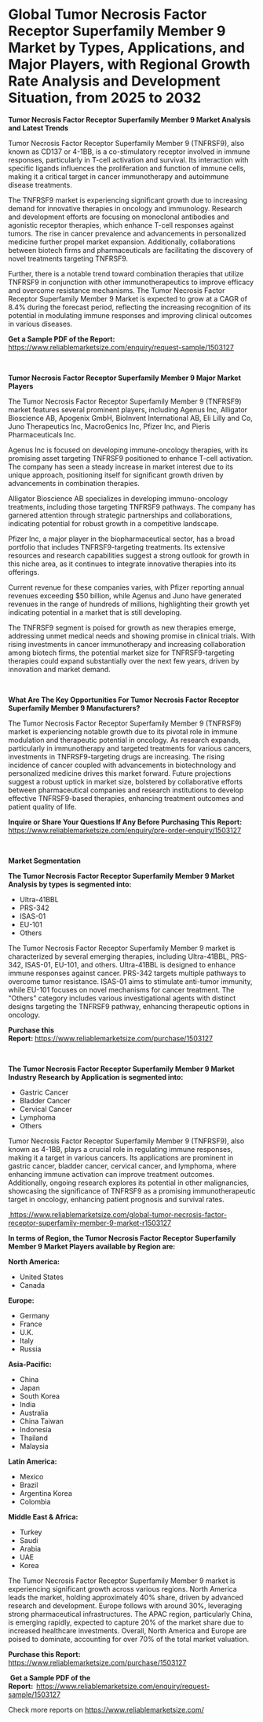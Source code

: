 <p><h1>Global Tumor Necrosis Factor Receptor Superfamily Member 9 Market by Types, Applications, and Major Players, with Regional Growth Rate Analysis and Development Situation, from 2025 to 2032</h1></p><p><strong>Tumor Necrosis Factor Receptor Superfamily Member 9 Market Analysis and Latest Trends</strong></p>
<p><p>Tumor Necrosis Factor Receptor Superfamily Member 9 (TNFRSF9), also known as CD137 or 4-1BB, is a co-stimulatory receptor involved in immune responses, particularly in T-cell activation and survival. Its interaction with specific ligands influences the proliferation and function of immune cells, making it a critical target in cancer immunotherapy and autoimmune disease treatments.</p><p>The TNFRSF9 market is experiencing significant growth due to increasing demand for innovative therapies in oncology and immunology. Research and development efforts are focusing on monoclonal antibodies and agonistic receptor therapies, which enhance T-cell responses against tumors. The rise in cancer prevalence and advancements in personalized medicine further propel market expansion. Additionally, collaborations between biotech firms and pharmaceuticals are facilitating the discovery of novel treatments targeting TNFRSF9.</p><p>Further, there is a notable trend toward combination therapies that utilize TNFRSF9 in conjunction with other immunotherapeutics to improve efficacy and overcome resistance mechanisms. The Tumor Necrosis Factor Receptor Superfamily Member 9 Market is expected to grow at a CAGR of 8.4% during the forecast period, reflecting the increasing recognition of its potential in modulating immune responses and improving clinical outcomes in various diseases.</p></p>
<p><strong>Get a Sample PDF of the Report:&nbsp;</strong> <a href="https://www.reliablemarketsize.com/enquiry/request-sample/1503127?utm_campaign=3094&utm_medium=2&utm_source=Github&utm_content=ia&utm_term=23032025&utm_id=tumor-necrosis-factor-receptor-superfamily-member-9">https://www.reliablemarketsize.com/enquiry/request-sample/1503127</a></p>
<p>&nbsp;</p>
<p><strong>Tumor Necrosis Factor Receptor Superfamily Member 9 Major Market Players</strong></p>
<p><p>The Tumor Necrosis Factor Receptor Superfamily Member 9 (TNFRSF9) market features several prominent players, including Agenus Inc, Alligator Bioscience AB, Apogenix GmbH, BioInvent International AB, Eli Lilly and Co, Juno Therapeutics Inc, MacroGenics Inc, Pfizer Inc, and Pieris Pharmaceuticals Inc. </p><p>Agenus Inc is focused on developing immune-oncology therapies, with its promising asset targeting TNFRSF9 positioned to enhance T-cell activation. The company has seen a steady increase in market interest due to its unique approach, positioning itself for significant growth driven by advancements in combination therapies.</p><p>Alligator Bioscience AB specializes in developing immuno-oncology treatments, including those targeting TNFRSF9 pathways. The company has garnered attention through strategic partnerships and collaborations, indicating potential for robust growth in a competitive landscape. </p><p>Pfizer Inc, a major player in the biopharmaceutical sector, has a broad portfolio that includes TNFRSF9-targeting treatments. Its extensive resources and research capabilities suggest a strong outlook for growth in this niche area, as it continues to integrate innovative therapies into its offerings.</p><p>Current revenue for these companies varies, with Pfizer reporting annual revenues exceeding $50 billion, while Agenus and Juno have generated revenues in the range of hundreds of millions, highlighting their growth yet indicating potential in a market that is still developing. </p><p>The TNFRSF9 segment is poised for growth as new therapies emerge, addressing unmet medical needs and showing promise in clinical trials. With rising investments in cancer immunotherapy and increasing collaboration among biotech firms, the potential market size for TNFRSF9-targeting therapies could expand substantially over the next few years, driven by innovation and market demand.</p></p>
<p>&nbsp;</p>
<p><strong>What Are The Key Opportunities For Tumor Necrosis Factor Receptor Superfamily Member 9 Manufacturers?</strong></p>
<p><p>The Tumor Necrosis Factor Receptor Superfamily Member 9 (TNFRSF9) market is experiencing notable growth due to its pivotal role in immune modulation and therapeutic potential in oncology. As research expands, particularly in immunotherapy and targeted treatments for various cancers, investments in TNFRSF9-targeting drugs are increasing. The rising incidence of cancer coupled with advancements in biotechnology and personalized medicine drives this market forward. Future projections suggest a robust uptick in market size, bolstered by collaborative efforts between pharmaceutical companies and research institutions to develop effective TNFRSF9-based therapies, enhancing treatment outcomes and patient quality of life.</p></p>
<p><strong>Inquire or Share Your Questions If Any Before Purchasing This Report:</strong> <a href="https://www.reliablemarketsize.com/enquiry/pre-order-enquiry/1503127?utm_campaign=3094&utm_medium=2&utm_source=Github&utm_content=ia&utm_term=23032025&utm_id=tumor-necrosis-factor-receptor-superfamily-member-9">https://www.reliablemarketsize.com/enquiry/pre-order-enquiry/1503127</a></p>
<p>&nbsp;</p>
<p><strong>Market Segmentation</strong></p>
<p><strong>The Tumor Necrosis Factor Receptor Superfamily Member 9 Market Analysis by types is segmented into:</strong></p>
<p><ul><li>Ultra-41BBL</li><li>PRS-342</li><li>ISAS-01</li><li>EU-101</li><li>Others</li></ul></p>
<p><p>The Tumor Necrosis Factor Receptor Superfamily Member 9 market is characterized by several emerging therapies, including Ultra-41BBL, PRS-342, ISAS-01, EU-101, and others. Ultra-41BBL is designed to enhance immune responses against cancer. PRS-342 targets multiple pathways to overcome tumor resistance. ISAS-01 aims to stimulate anti-tumor immunity, while EU-101 focuses on novel mechanisms for cancer treatment. The "Others" category includes various investigational agents with distinct designs targeting the TNFRSF9 pathway, enhancing therapeutic options in oncology.</p></p>
<p><strong>Purchase this Report:&nbsp;</strong><a href="https://www.reliablemarketsize.com/purchase/1503127?utm_campaign=3094&utm_medium=2&utm_source=Github&utm_content=ia&utm_term=23032025&utm_id=tumor-necrosis-factor-receptor-superfamily-member-9">https://www.reliablemarketsize.com/purchase/1503127</a></p>
<p>&nbsp;</p>
<p><strong>The Tumor Necrosis Factor Receptor Superfamily Member 9 Market Industry Research by Application is segmented into:</strong></p>
<p><ul><li>Gastric Cancer</li><li>Bladder Cancer</li><li>Cervical Cancer</li><li>Lymphoma</li><li>Others</li></ul></p>
<p><p>Tumor Necrosis Factor Receptor Superfamily Member 9 (TNFRSF9), also known as 4-1BB, plays a crucial role in regulating immune responses, making it a target in various cancers. Its applications are prominent in gastric cancer, bladder cancer, cervical cancer, and lymphoma, where enhancing immune activation can improve treatment outcomes. Additionally, ongoing research explores its potential in other malignancies, showcasing the significance of TNFRSF9 as a promising immunotherapeutic target in oncology, enhancing patient prognosis and survival rates.</p></p>
<p><a href="https://www.reliablemarketsize.com/global-tumor-necrosis-factor-receptor-superfamily-member-9-market-r1503127?utm_campaign=3094&utm_medium=2&utm_source=Github&utm_content=ia&utm_term=23032025&utm_id=tumor-necrosis-factor-receptor-superfamily-member-9">&nbsp;https://www.reliablemarketsize.com/global-tumor-necrosis-factor-receptor-superfamily-member-9-market-r1503127</a></p>
<p><strong>In terms of Region, the Tumor Necrosis Factor Receptor Superfamily Member 9 Market Players available by Region are:</strong></p>
<p>
    <p> <strong> North America: </strong>
        <ul>
            <li>United States</li>
            <li>Canada</li>
        </ul>
        </p> 
    <p> <strong> Europe: </strong>
        <ul>
            <li>Germany</li>
            <li>France</li>
            <li>U.K.</li>
            <li>Italy</li>
            <li>Russia</li>
        </ul>
        </p> 
    <p> <strong> Asia-Pacific: </strong>
        <ul>
            <li>China</li>
            <li>Japan</li>
            <li>South Korea</li>
            <li>India</li>
            <li>Australia</li>
            <li>China Taiwan</li>
            <li>Indonesia</li>
            <li>Thailand</li>
            <li>Malaysia</li>
        </ul>
        </p> 
    <p> <strong> Latin America: </strong>
        <ul>
            <li>Mexico</li>
            <li>Brazil</li>
            <li>Argentina Korea</li>
            <li>Colombia</li>
        </ul>
        </p> 
    <p> <strong> Middle East & Africa: </strong>
        <ul>
            <li>Turkey</li>
            <li>Saudi</li>
            <li>Arabia</li>
            <li>UAE</li>
            <li>Korea</li>
        </ul>
    </p>
    </p>
<p><p>The Tumor Necrosis Factor Receptor Superfamily Member 9 market is experiencing significant growth across various regions. North America leads the market, holding approximately 40% share, driven by advanced research and development. Europe follows with around 30%, leveraging strong pharmaceutical infrastructures. The APAC region, particularly China, is emerging rapidly, expected to capture 20% of the market share due to increased healthcare investments. Overall, North America and Europe are poised to dominate, accounting for over 70% of the total market valuation.</p></p>
<p><strong>Purchase this Report: </strong><a href="https://www.reliablemarketsize.com/purchase/1503127?utm_campaign=3094&utm_medium=2&utm_source=Github&utm_content=ia&utm_term=23032025&utm_id=tumor-necrosis-factor-receptor-superfamily-member-9">https://www.reliablemarketsize.com/purchase/1503127</a></p>
<p>&nbsp;<strong>Get a Sample PDF of the Report:&nbsp;&nbsp;</strong><a href="https://www.reliablemarketsize.com/enquiry/request-sample/1503127?utm_campaign=3094&utm_medium=2&utm_source=Github&utm_content=ia&utm_term=23032025&utm_id=tumor-necrosis-factor-receptor-superfamily-member-9">https://www.reliablemarketsize.com/enquiry/request-sample/1503127</a></p>
<p><strong></strong></p>
<p>Check more reports on <a href="https://www.reliablemarketsize.com/?utm_campaign=3094&utm_medium=2&utm_source=Github&utm_content=ia&utm_term=23032025&utm_id=tumor-necrosis-factor-receptor-superfamily-member-9">https://www.reliablemarketsize.com/</a></p>